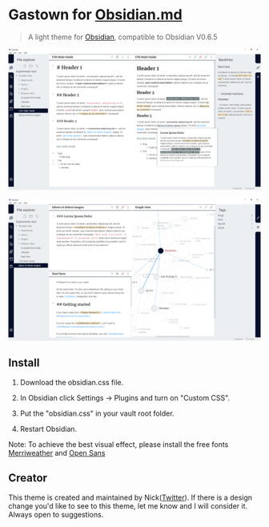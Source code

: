 # Gastown for [Obsidian.md](https://obsidian.md/)
> A light theme for [Obsidian](https://obsidian.md/), compatible to Obsidian V0.6.5

![screenshot 1](./ObsidianOne.png)

![Screenshot 2](./ObsidianTwo.png)

## Install

1. Download the obsidian.css file.

2. In Obsidian click Settings -> Plugins and turn on "Custom CSS".

3. Put the "obsidian.css" in your vault root folder.

4. Restart Obsidian.

Note: To achieve the best visual effect, please install the free fonts [Merriweather](https://fonts.google.com/specimen/Merriweather) and [Open Sans](https://fonts.google.com/specimen/Open+Sans)

## Creator

This theme is created and maintained by Nick([Twitter](https://twitter.com/dogwaddle)). If there is a design change you'd like to see to this theme, let me know and I will consider it. Always open to suggestions.

